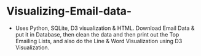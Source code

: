 # Visualizing-Email-data-

* Uses Python, SQLite, D3 visualization &amp; HTML. Download Email Data &amp; put it in Database, then clean the data and then print out the Top Emailing Lists, and also do the Line &amp; Word Visualization using D3 Visualization.
